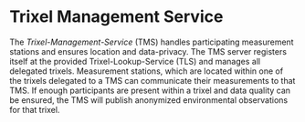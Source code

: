 # Trixel Management Service

The *Trixel-Management-Service* (TMS) handles participating measurement stations and ensures location and data-privacy.
The TMS server registers itself at the provided Trixel-Lookup-Service (TLS) and manages all delegated trixels.
Measurement stations, which are located within one of the trixels delegated to a TMS can communicate their measurements to that TMS.
If enough participants are present within a trixel and data quality can be ensured, the TMS will publish anonymized environmental observations for that trixel.

